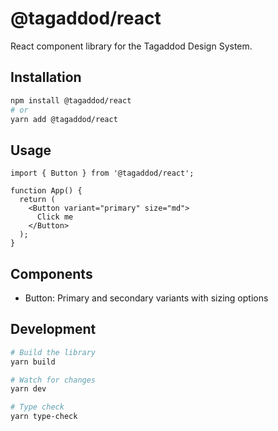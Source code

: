 # @tagaddod/react

React component library for the Tagaddod Design System.

## Installation

```bash
npm install @tagaddod/react
# or
yarn add @tagaddod/react
```

## Usage

```tsx
import { Button } from '@tagaddod/react';

function App() {
  return (
    <Button variant="primary" size="md">
      Click me
    </Button>
  );
}
```

## Components

- Button: Primary and secondary variants with sizing options

## Development

```bash
# Build the library
yarn build

# Watch for changes
yarn dev

# Type check
yarn type-check
```
